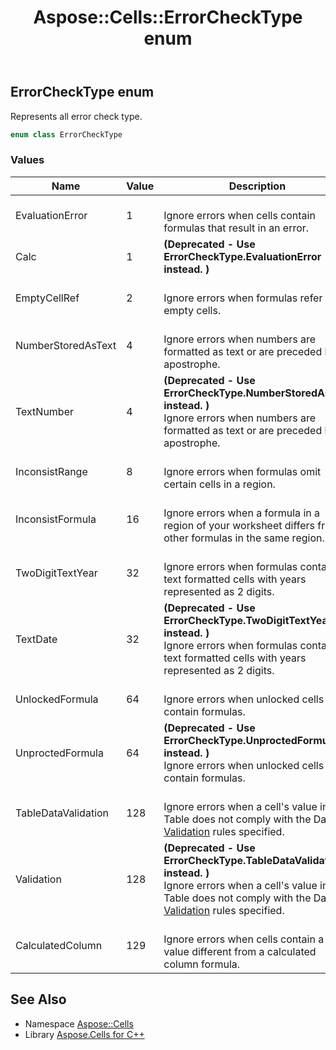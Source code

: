 ﻿---
title: Aspose::Cells::ErrorCheckType enum
linktitle: ErrorCheckType
second_title: Aspose.Cells for C++ API Reference
description: 'Aspose::Cells::ErrorCheckType enum. Represents all error check type in C++.'
type: docs
weight: 19900
url: /cpp/aspose.cells/errorchecktype/
---
## ErrorCheckType enum


Represents all error check type.

```cpp
enum class ErrorCheckType
```

### Values

| Name | Value | Description |
| --- | --- | --- |
| EvaluationError | 1 | <br>Ignore errors when cells contain formulas that result in an error. |
| Calc | 1 |  **(Deprecated - Use ErrorCheckType.EvaluationError instead. )** <br> |
| EmptyCellRef | 2 | <br>Ignore errors when formulas refer to empty cells. |
| NumberStoredAsText | 4 | <br>Ignore errors when numbers are formatted as text or are preceded by an apostrophe. |
| TextNumber | 4 |  **(Deprecated - Use ErrorCheckType.NumberStoredAsText instead. )** <br>Ignore errors when numbers are formatted as text or are preceded by an apostrophe. |
| InconsistRange | 8 | <br>Ignore errors when formulas omit certain cells in a region. |
| InconsistFormula | 16 | <br>Ignore errors when a formula in a region of your worksheet differs from other formulas in the same region. |
| TwoDigitTextYear | 32 | <br>Ignore errors when formulas contain text formatted cells with years represented as 2 digits. |
| TextDate | 32 |  **(Deprecated - Use ErrorCheckType.TwoDigitTextYear instead. )** <br>Ignore errors when formulas contain text formatted cells with years represented as 2 digits. |
| UnlockedFormula | 64 | <br>Ignore errors when unlocked cells contain formulas. |
| UnproctedFormula | 64 |  **(Deprecated - Use ErrorCheckType.UnproctedFormula instead. )** <br>Ignore errors when unlocked cells contain formulas. |
| TableDataValidation | 128 | <br>Ignore errors when a cell's value in a Table does not comply with the Data [Validation](../validation/) rules specified. |
| Validation | 128 |  **(Deprecated - Use ErrorCheckType.TableDataValidation instead. )** <br>Ignore errors when a cell's value in a Table does not comply with the Data [Validation](../validation/) rules specified. |
| CalculatedColumn | 129 | <br>Ignore errors when cells contain a value different from a calculated column formula. |

## See Also

* Namespace [Aspose::Cells](../)
* Library [Aspose.Cells for C++](../../)
